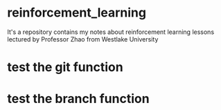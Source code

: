 # reinforcement_learning
It's a repository contains  my notes about reinforcement learning lessons lectured by Professor Zhao from Westlake University

# test the git function

# test the branch function